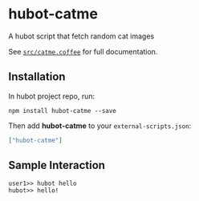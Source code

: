 # hubot-catme

A hubot script that fetch random cat images

See [`src/catme.coffee`](src/catme.coffee) for full documentation.

## Installation

In hubot project repo, run:

`npm install hubot-catme --save`

Then add **hubot-catme** to your `external-scripts.json`:

```json
["hubot-catme"]
```

## Sample Interaction

```
user1>> hubot hello
hubot>> hello!
```
